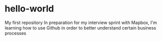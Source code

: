 # hello-world
My first repository 
In preparation for my interview sprint with Mapbox, I'm learning how to use Github in order to better understand certain business processes
